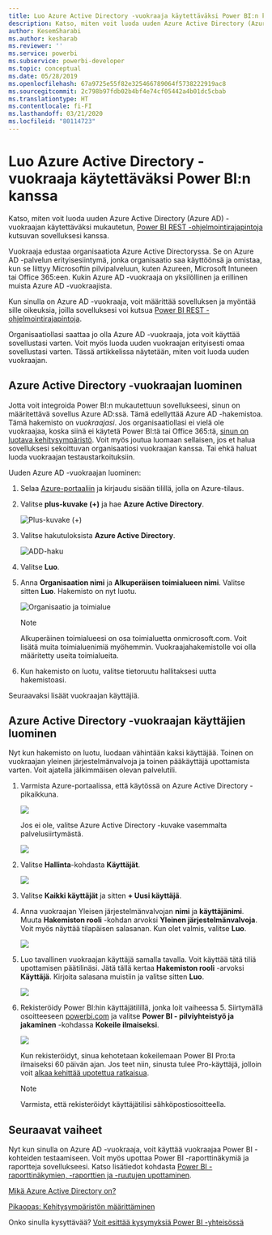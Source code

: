 ```yaml
---
title: Luo Azure Active Directory -vuokraaja käytettäväksi Power BI:n kanssa
description: Katso, miten voit luoda uuden Azure Active Directory (Azure AD) -vuokraajan käytettäväksi mukautetun, Power BI REST -ohjelmointirajapintoja kutsuvan sovelluksesi kanssa.
author: KesemSharabi
ms.author: kesharab
ms.reviewer: ''
ms.service: powerbi
ms.subservice: powerbi-developer
ms.topic: conceptual
ms.date: 05/28/2019
ms.openlocfilehash: 67a9725e55f82e325466789064f5738222919ac8
ms.sourcegitcommit: 2c798b97fdb02b4bf4e74cf05442a4b01dc5cbab
ms.translationtype: HT
ms.contentlocale: fi-FI
ms.lasthandoff: 03/21/2020
ms.locfileid: "80114723"
---
```

# <a name="create-an-azure-active-directory-tenant-to-use-with-power-bi"></a>Luo Azure Active Directory -vuokraaja käytettäväksi Power BI:n kanssa

Katso, miten voit luoda uuden Azure Active Directory (Azure AD) -vuokraajan käytettäväksi mukautetun, [Power BI REST -ohjelmointirajapintoja](../automation/rest-api-reference.md) kutsuvan sovelluksesi kanssa.

Vuokraaja edustaa organisaatiota Azure Active Directoryssa. Se on Azure AD -palvelun erityisesiintymä, jonka organisaatio saa käyttöönsä ja omistaa, kun se liittyy Microsoftin pilvipalveluun, kuten Azureen, Microsoft Intuneen tai Office 365:een. Kukin Azure AD -vuokraaja on yksilöllinen ja erillinen muista Azure AD -vuokraajista.

Kun sinulla on Azure AD -vuokraaja, voit määrittää sovelluksen ja myöntää sille oikeuksia, joilla sovelluksesi voi kutsua [Power BI REST -ohjelmointirajapintoja](../automation/rest-api-reference.md).

Organisaatiollasi saattaa jo olla Azure AD -vuokraaja, jota voit käyttää sovellustasi varten. Voit myös luoda uuden vuokraajan erityisesti omaa sovellustasi varten. Tässä artikkelissa näytetään, miten voit luoda uuden vuokraajan.

## <a name="create-an-azure-active-directory-tenant"></a>Azure Active Directory -vuokraajan luominen

Jotta voit integroida Power BI:n mukautettuun sovellukseesi, sinun on määritettävä sovellus Azure AD:ssä. Tämä edellyttää Azure AD -hakemistoa. Tämä hakemisto on *vuokraajasi*. Jos organisaatiollasi ei vielä ole vuokraajaa, koska siinä ei käytetä Power BI:tä tai Office 365:tä, [sinun on luotava kehitysympäristö](https://docs.microsoft.com/azure/active-directory/develop/active-directory-howto-tenant). Voit myös joutua luomaan sellaisen, jos et halua sovelluksesi sekoittuvan organisaatiosi vuokraajan kanssa. Tai ehkä haluat luoda vuokraajan testaustarkoituksiin.

Uuden Azure AD -vuokraajan luominen:

1. Selaa [Azure-portaaliin](https://portal.azure.com) ja kirjaudu sisään tilillä, jolla on Azure-tilaus.

2. Valitse **plus-kuvake (+)** ja hae **Azure Active Directory**.

    ![Plus-kuvake (+)](media/create-an-azure-active-directory-tenant/new-directory.png)

3. Valitse hakutuloksista **Azure Active Directory**.

    ![ADD-haku](media/create-an-azure-active-directory-tenant/new-directory2.png)

4. Valitse **Luo**.

5. Anna **Organisaation nimi** ja **Alkuperäisen toimialueen nimi**. Valitse sitten **Luo**. Hakemisto on nyt luotu.

    ![Organisaatio ja toimialue](media/create-an-azure-active-directory-tenant/organization-and-domain.png)

   > [!NOTE]
   > Alkuperäinen toimialueesi on osa toimialuetta onmicrosoft.com. Voit lisätä muita toimialuenimiä myöhemmin. Vuokraajahakemistolle voi olla määritetty useita toimialueita.

6. Kun hakemisto on luotu, valitse tietoruutu hallitaksesi uutta hakemistoasi.

Seuraavaksi lisäät vuokraajan käyttäjiä.

## <a name="create-azure-active-directory-tenant-users"></a>Azure Active Directory -vuokraajan käyttäjien luominen

Nyt kun hakemisto on luotu, luodaan vähintään kaksi käyttäjää. Toinen on vuokraajan yleinen järjestelmänvalvoja ja toinen pääkäyttäjä upottamista varten. Voit ajatella jälkimmäisen olevan palvelutili.

1. Varmista Azure-portaalissa, että käytössä on Azure Active Directory -pikaikkuna.

    ![](media/create-an-azure-active-directory-tenant/aad-flyout.png)

    Jos ei ole, valitse Azure Active Directory -kuvake vasemmalta palvelusiirtymästä.

    ![](media/create-an-azure-active-directory-tenant/aad-service.png)

2. Valitse **Hallinta**-kohdasta **Käyttäjät**.

    ![](media/create-an-azure-active-directory-tenant/users-and-groups.png)

3. Valitse **Kaikki käyttäjät** ja sitten **+ Uusi käyttäjä**.

4. Anna vuokraajan Yleisen järjestelmänvalvojan **nimi** ja **käyttäjänimi**. Muuta **Hakemiston rooli** -kohdan arvoksi **Yleinen järjestelmänvalvoja**. Voit myös näyttää tilapäisen salasanan. Kun olet valmis, valitse **Luo**.

    ![](media/create-an-azure-active-directory-tenant/global-admin.png)

5. Luo tavallinen vuokraajan käyttäjä samalla tavalla. Voit käyttää tätä tiliä upottamisen päätilinäsi. Jätä tällä kertaa **Hakemiston rooli** -arvoksi **Käyttäjä**. Kirjoita salasana muistiin ja valitse sitten **Luo**.

    ![](media/create-an-azure-active-directory-tenant/pbiembed-user.png)

6. Rekisteröidy Power BI:hin käyttäjätilillä, jonka loit vaiheessa 5. Siirtymällä osoitteeseen [powerbi.com](https://powerbi.microsoft.com/get-started/) ja valitse **Power BI - pilviyhteistyö ja jakaminen** -kohdassa **Kokeile ilmaiseksi**.

    ![](media/create-an-azure-active-directory-tenant/try-powerbi-free.png)

    Kun rekisteröidyt, sinua kehotetaan kokeilemaan Power BI Pro:ta ilmaiseksi 60 päivän ajan. Jos teet niin, sinusta tulee Pro-käyttäjä, jolloin voit [alkaa kehittää upotettua ratkaisua](embed-sample-for-customers.md).

   > [!NOTE]
   > Varmista, että rekisteröidyt käyttäjätilisi sähköpostiosoitteella.

## <a name="next-steps"></a>Seuraavat vaiheet

Nyt kun sinulla on Azure AD -vuokraaja, voit käyttää vuokraajaa Power BI -kohteiden testaamiseen. Voit myös upottaa Power BI -raporttinäkymiä ja raportteja sovellukseesi. Katso lisätiedot kohdasta [Power BI -raporttinäkymien, -raporttien ja -ruutujen upottaminen](embed-sample-for-customers.md).

[Mikä Azure Active Directory on?](https://docs.microsoft.com/azure/active-directory/active-directory-whatis) 
 
[Pikaopas: Kehitysympäristön määrittäminen](https://docs.microsoft.com/azure/active-directory/develop/active-directory-howto-tenant)  

Onko sinulla kysyttävää? [Voit esittää kysymyksiä Power BI -yhteisössä](https://community.powerbi.com/)
